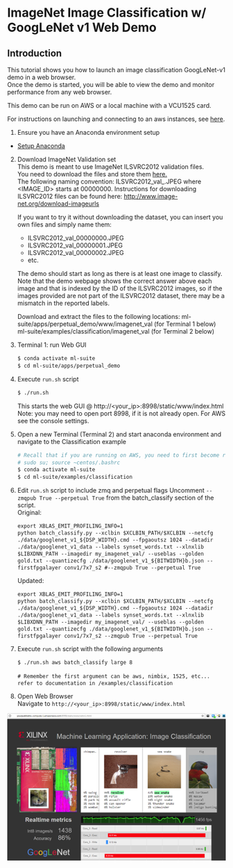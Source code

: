 # ImageNet Image Classification w/ GoogLeNet v1 Web Demo

## Introduction
This tutorial shows you how to launch an image classification GoogLeNet-v1 demo in a web browser.  
Once the demo is started, you will be able to view the demo and monitor performance from any web browser.
 
This demo can be run on AWS or a local machine with a VCU1525 card.

For instructions on launching and connecting to an aws instances, see [here][].
  
1. Ensure you have an Anaconda environment setup  
  - [Setup Anaconda][]

2. Download ImageNet Validation set  
    This demo is meant to use ImageNet ILSVRC2012 validation files.  
    You need to download the files and store them [here.](models/data/ilsvrc12/ilsvrc12_img_val)  
    The following naming convention: ILSVRC2012_val_<IMAGE ID>.JPEG where <IMAGE_ID> starts at 00000000.  Instructions for downloading ILSVRC2012 files can be found here: http://www.image-net.org/download-imageurls

    If you want to try it without downloading the dataset, you can insert you own files and simply name them:
    - ILSVRC2012_val_00000000.JPEG
    - ILSVRC2012_val_00000001.JPEG
    - ILSVRC2012_val_00000002.JPEG
    - etc.

    The demo should start as long as there is at least one image to classify. Note that the demo webpage shows the correct answer above each image and that is indexed by the ID of the ILSVRC2012 images, so if the images provided are not part of the ILSVRC2012 dataset, there may be a mismatch in the reported labels.

    Download and extract the files to the following locations:
    ml-suite/apps/perpetual_demo/www/imagenet_val (for Terminal 1 below)  
    ml-suite/examples/classification/imagenet_val (for Terminal 2 below)  

3. Terminal 1: run Web GUI  
    ```sh
    $ conda activate ml-suite
    $ cd ml-suite/apps/perpetual_demo
    ```
    
4. Execute `run.sh` script
    ```sh
    $ ./run.sh
    ```
    This starts the web GUI @ http://<your_ip>:8998/static/www/index.html  
    Note: you may need to open port 8998, if it is not already open. For AWS see the console settings.  
    
5. Open a new Terminal (Terminal 2) and start anaconda environment and navigate to the Classification example
    ```sh
    # Recall that if you are running on AWS, you need to first become root user, thanks to their sudo requirement.
    # sudo su; source ~centos/.bashrc
    $ conda activate ml-suite
    $ cd ml-suite/examples/classification
    ```

6. Edit `run.sh` script to include zmq and perpetual flags
    Uncomment `--zmqpub True --perpetual True` from the batch_classify section of the script.   
    Original:
    ```
    export XBLAS_EMIT_PROFILING_INFO=1
    python batch_classify.py --xclbin $XCLBIN_PATH/$XCLBIN --netcfg ./data/googlenet_v1_${DSP_WIDTH}.cmd --fpgaoutsz 1024 --datadir ./data/googlenet_v1_data --labels synset_words.txt --xlnxlib $LIBXDNN_PATH --imagedir my_imagenet_val/ --useblas --golden gold.txt --quantizecfg ./data/googlenet_v1_${BITWIDTH}b.json --firstfpgalayer conv1/7x7_s2 #--zmqpub True --perpetual True
    ```
    Updated:
    ```
    export XBLAS_EMIT_PROFILING_INFO=1
    python batch_classify.py --xclbin $XCLBIN_PATH/$XCLBIN --netcfg ./data/googlenet_v1_${DSP_WIDTH}.cmd --fpgaoutsz 1024 --datadir ./data/googlenet_v1_data --labels synset_words.txt --xlnxlib $LIBXDNN_PATH --imagedir my_imagenet_val/ --useblas --golden gold.txt --quantizecfg ./data/googlenet_v1_${BITWIDTH}b.json --firstfpgalayer conv1/7x7_s2 --zmqpub True --perpetual True
    ```

7. Execute `run.sh` script with the following arguments
    ```
    $ ./run.sh aws batch_classify large 8 
    
    # Remember the first argument can be aws, nimbix, 1525, etc... refer to documentation in /examples/classification
    ```

8. Open Web Browser  
    Navigate to `http://<your_ip>:8998/static/www/index.html`

![](../../docs/tutorials/img/image_classification.png)



[here]: ../../docs/tutorials/aws-f1-launching.md
[Setup Anaconda]: ../../docs/tutorials/anaconda.md
